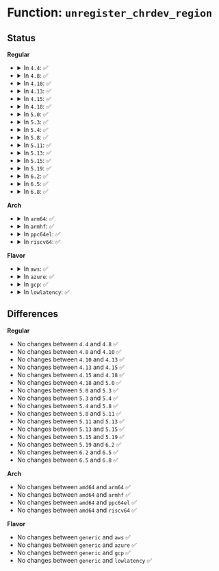 # Function: <code>unregister_chrdev_region</code>

## Status
<b>Regular</b>
<ul>
<li>
<details>
<summary>In <code>4.4</code>: ✅</summary>

```c
void unregister_chrdev_region(dev_t from, unsigned int count);
```

**Collision:** Unique Global

**Inline:** No

**Transformation:** False

**Instances:**

```
In fs/char_dev.c (ffffffff812109b0)
Location: fs/char_dev.c:285
Inline: False
Direct callers:
  - block/bsg.c:bsg_init
  - drivers/tty/tty_io.c:tty_unregister_driver
  - drivers/tty/tty_io.c:tty_register_driver
  - drivers/char/tpm/tpm-interface.c:tpm_exit
  - drivers/scsi/sg.c:exit_sg
  - drivers/usb/core/devio.c:usb_devio_init
  - drivers/usb/core/devio.c:usb_devio_cleanup
  - drivers/input/input.c:input_exit
  - drivers/rtc/rtc-dev.c:rtc_dev_exit
  - drivers/watchdog/watchdog_dev.c:watchdog_dev_exit
```
**Symbols:**

```
ffffffff812109b0-ffffffff812109fd: unregister_chrdev_region (STB_GLOBAL)
```
</details>
</li>
<li>
<details>
<summary>In <code>4.8</code>: ✅</summary>

```c
void unregister_chrdev_region(dev_t from, unsigned int count);
```

**Collision:** Unique Global

**Inline:** No

**Transformation:** False

**Instances:**

```
In fs/char_dev.c (ffffffff81237440)
Location: fs/char_dev.c:289
Inline: False
Direct callers:
  - block/bsg.c:bsg_init
  - drivers/tty/tty_io.c:tty_unregister_driver
  - drivers/tty/tty_io.c:tty_register_driver
  - drivers/char/tpm/tpm-interface.c:tpm_exit
  - drivers/scsi/sg.c:exit_sg
  - drivers/usb/core/devio.c:usb_devio_cleanup
  - drivers/usb/core/devio.c:usb_devio_init
  - drivers/input/input.c:input_exit
  - drivers/rtc/rtc-dev.c:rtc_dev_exit
  - drivers/i2c/i2c-dev.c:i2c_dev_exit
  - drivers/i2c/i2c-dev.c:i2c_dev_init
  - drivers/watchdog/watchdog_dev.c:watchdog_dev_exit
```
**Symbols:**

```
ffffffff81237440-ffffffff8123748d: unregister_chrdev_region (STB_GLOBAL)
```
</details>
</li>
<li>
<details>
<summary>In <code>4.10</code>: ✅</summary>

```c
void unregister_chrdev_region(dev_t from, unsigned int count);
```

**Collision:** Unique Global

**Inline:** No

**Transformation:** False

**Instances:**

```
In fs/char_dev.c (ffffffff8124a0f0)
Location: fs/char_dev.c:289
Inline: False
Direct callers:
  - block/bsg.c:bsg_init
  - drivers/tty/tty_io.c:tty_unregister_driver
  - drivers/tty/tty_io.c:tty_register_driver
  - drivers/char/tpm/tpm-interface.c:tpm_exit
  - drivers/scsi/sg.c:exit_sg
  - drivers/usb/core/devio.c:usb_devio_cleanup
  - drivers/usb/core/devio.c:usb_devio_init
  - drivers/input/input.c:input_exit
  - drivers/rtc/rtc-dev.c:rtc_dev_exit
  - drivers/i2c/i2c-dev.c:i2c_dev_exit
  - drivers/i2c/i2c-dev.c:i2c_dev_init
  - drivers/watchdog/watchdog_dev.c:watchdog_dev_exit
```
**Symbols:**

```
ffffffff8124a0f0-ffffffff8124a13d: unregister_chrdev_region (STB_GLOBAL)
```
</details>
</li>
<li>
<details>
<summary>In <code>4.13</code>: ✅</summary>

```c
void unregister_chrdev_region(dev_t from, unsigned int count);
```

**Collision:** Unique Global

**Inline:** No

**Transformation:** False

**Instances:**

```
In fs/char_dev.c (ffffffff812559f0)
Location: fs/char_dev.c:289
Inline: False
Direct callers:
  - block/bsg.c:bsg_init
  - drivers/tty/tty_io.c:tty_unregister_driver
  - drivers/tty/tty_io.c:tty_register_driver
  - drivers/tty/tty_io.c:tty_register_driver
  - drivers/char/tpm/tpm-interface.c:tpm_exit
  - drivers/dax/super.c:dax_fs_exit
  - drivers/scsi/sg.c:exit_sg
  - drivers/usb/core/devio.c:usb_devio_cleanup
  - drivers/usb/core/devio.c:usb_devio_init
  - drivers/input/input.c:input_exit
  - drivers/rtc/rtc-dev.c:rtc_dev_exit
  - drivers/i2c/i2c-dev.c:i2c_dev_exit
  - drivers/i2c/i2c-dev.c:i2c_dev_init
  - drivers/watchdog/watchdog_dev.c:watchdog_dev_exit
```
**Symbols:**

```
ffffffff812559f0-ffffffff81255a3d: unregister_chrdev_region (STB_GLOBAL)
```
</details>
</li>
<li>
<details>
<summary>In <code>4.15</code>: ✅</summary>

```c
void unregister_chrdev_region(dev_t from, unsigned int count);
```

**Collision:** Unique Global

**Inline:** No

**Transformation:** False

**Instances:**

```
In fs/char_dev.c (ffffffff81277b80)
Location: fs/char_dev.c:314
Inline: False
Direct callers:
  - block/bsg.c:bsg_init
  - drivers/tty/tty_io.c:tty_unregister_driver
  - drivers/tty/tty_io.c:tty_register_driver
  - drivers/tty/tty_io.c:tty_register_driver
  - drivers/char/tpm/tpm-interface.c:tpm_exit
  - drivers/dax/super.c:dax_fs_exit
  - drivers/scsi/sg.c:exit_sg
  - drivers/usb/core/devio.c:usb_devio_cleanup
  - drivers/usb/core/devio.c:usb_devio_init
  - drivers/input/input.c:input_exit
  - drivers/rtc/rtc-dev.c:rtc_dev_exit
  - drivers/i2c/i2c-dev.c:i2c_dev_exit
  - drivers/i2c/i2c-dev.c:i2c_dev_init
  - drivers/watchdog/watchdog_dev.c:watchdog_dev_exit
```
**Symbols:**

```
ffffffff81277b80-ffffffff81277bcd: unregister_chrdev_region (STB_GLOBAL)
```
</details>
</li>
<li>
<details>
<summary>In <code>4.18</code>: ✅</summary>

```c
void unregister_chrdev_region(dev_t from, unsigned int count);
```

**Collision:** Unique Global

**Inline:** No

**Transformation:** False

**Instances:**

```
In fs/char_dev.c (ffffffff8129e540)
Location: fs/char_dev.c:314
Inline: False
Direct callers:
  - mm/hmm.c:hmm_init
  - block/bsg.c:bsg_init
  - drivers/tty/tty_io.c:tty_unregister_driver
  - drivers/tty/tty_io.c:tty_register_driver
  - drivers/char/tpm/tpm-interface.c:tpm_exit
  - drivers/dax/super.c:dax_fs_exit
  - drivers/scsi/sg.c:exit_sg
  - drivers/scsi/sg.c:init_sg
  - drivers/usb/core/devio.c:usb_devio_cleanup
  - drivers/usb/core/devio.c:usb_devio_init
  - drivers/input/input.c:input_exit
  - drivers/rtc/rtc-dev.c:rtc_dev_exit
  - drivers/i2c/i2c-dev.c:i2c_dev_exit
  - drivers/i2c/i2c-dev.c:i2c_dev_init
  - drivers/pps/pps.c:pps_exit
  - drivers/ptp/ptp_clock.c:ptp_exit
  - drivers/watchdog/watchdog_dev.c:watchdog_dev_exit
```
**Symbols:**

```
ffffffff8129e540-ffffffff8129e58d: unregister_chrdev_region (STB_GLOBAL)
```
</details>
</li>
<li>
<details>
<summary>In <code>5.0</code>: ✅</summary>

```c
void unregister_chrdev_region(dev_t from, unsigned int count);
```

**Collision:** Unique Global

**Inline:** No

**Transformation:** False

**Instances:**

```
In fs/char_dev.c (ffffffff812b3520)
Location: fs/char_dev.c:314
Inline: False
Direct callers:
  - mm/hmm.c:hmm_init
  - block/bsg.c:bsg_init
  - drivers/tty/tty_io.c:tty_unregister_driver
  - drivers/tty/tty_io.c:tty_register_driver
  - drivers/char/tpm/tpm-interface.c:tpm_exit
  - drivers/char/tpm/tpm-interface.c:tpm_init
  - drivers/dax/super.c:dax_fs_exit
  - drivers/scsi/sg.c:exit_sg
  - drivers/scsi/sg.c:init_sg
  - drivers/usb/core/devio.c:usb_devio_cleanup
  - drivers/usb/core/devio.c:usb_devio_init
  - drivers/input/input.c:input_exit
  - drivers/rtc/dev.c:rtc_dev_exit
  - drivers/i2c/i2c-dev.c:i2c_dev_exit
  - drivers/i2c/i2c-dev.c:i2c_dev_init
  - drivers/media/cec/cec-core.c:cec_devnode_exit
  - drivers/media/cec/cec-core.c:cec_devnode_init
  - drivers/pps/pps.c:pps_exit
  - drivers/ptp/ptp_clock.c:ptp_exit
  - drivers/watchdog/watchdog_dev.c:watchdog_dev_exit
```
**Symbols:**

```
ffffffff812b3520-ffffffff812b356d: unregister_chrdev_region (STB_GLOBAL)
```
</details>
</li>
<li>
<details>
<summary>In <code>5.3</code>: ✅</summary>

```c
void unregister_chrdev_region(dev_t from, unsigned int count);
```

**Collision:** Unique Global

**Inline:** No

**Transformation:** False

**Instances:**

```
In fs/char_dev.c (ffffffff812d0180)
Location: fs/char_dev.c:311
Inline: False
Direct callers:
  - block/bsg.c:bsg_init
  - drivers/tty/tty_io.c:tty_unregister_driver
  - drivers/tty/tty_io.c:tty_register_driver
  - drivers/char/tpm/tpm-interface.c:tpm_exit
  - drivers/char/tpm/tpm-interface.c:tpm_init
  - drivers/dax/super.c:dax_core_exit
  - drivers/dax/super.c:dax_core_init
  - drivers/scsi/sg.c:exit_sg
  - drivers/scsi/sg.c:init_sg
  - drivers/usb/core/devio.c:usb_devio_cleanup
  - drivers/usb/core/devio.c:usb_devio_init
  - drivers/input/input.c:input_exit
  - drivers/rtc/dev.c:rtc_dev_exit
  - drivers/i2c/i2c-dev.c:i2c_dev_exit
  - drivers/i2c/i2c-dev.c:i2c_dev_init
  - drivers/media/cec/cec-core.c:cec_devnode_exit
  - drivers/media/cec/cec-core.c:cec_devnode_init
  - drivers/pps/pps.c:pps_exit
  - drivers/ptp/ptp_clock.c:ptp_exit
  - drivers/watchdog/watchdog_dev.c:watchdog_dev_exit
```
**Symbols:**

```
ffffffff812d0180-ffffffff812d01ce: unregister_chrdev_region (STB_GLOBAL)
```
</details>
</li>
<li>
<details>
<summary>In <code>5.4</code>: ✅</summary>

```c
void unregister_chrdev_region(dev_t from, unsigned int count);
```

**Collision:** Unique Global

**Inline:** No

**Transformation:** False

**Instances:**

```
In fs/char_dev.c (ffffffff812e1d30)
Location: fs/char_dev.c:311
Inline: False
Direct callers:
  - block/bsg.c:bsg_init
  - drivers/tty/tty_io.c:tty_unregister_driver
  - drivers/tty/tty_io.c:tty_register_driver
  - drivers/char/tpm/tpm-interface.c:tpm_exit
  - drivers/char/tpm/tpm-interface.c:tpm_init
  - drivers/dax/super.c:dax_core_exit
  - drivers/dax/super.c:dax_core_init
  - drivers/scsi/sg.c:exit_sg
  - drivers/scsi/sg.c:init_sg
  - drivers/vfio/vfio.c:vfio_cleanup
  - drivers/vfio/vfio.c:vfio_init
  - drivers/usb/core/devio.c:usb_devio_cleanup
  - drivers/usb/core/devio.c:usb_devio_init
  - drivers/input/input.c:input_exit
  - drivers/rtc/dev.c:rtc_dev_exit
  - drivers/i2c/i2c-dev.c:i2c_dev_exit
  - drivers/i2c/i2c-dev.c:i2c_dev_init
  - drivers/media/cec/cec-core.c:cec_devnode_exit
  - drivers/media/cec/cec-core.c:cec_devnode_init
  - drivers/pps/pps.c:pps_exit
  - drivers/ptp/ptp_clock.c:ptp_exit
  - drivers/watchdog/watchdog_dev.c:watchdog_dev_exit
```
**Symbols:**

```
ffffffff812e1d30-ffffffff812e1d7e: unregister_chrdev_region (STB_GLOBAL)
```
</details>
</li>
<li>
<details>
<summary>In <code>5.8</code>: ✅</summary>

```c
void unregister_chrdev_region(dev_t from, unsigned int count);
```

**Collision:** Unique Global

**Inline:** No

**Transformation:** False

**Instances:**

```
In fs/char_dev.c (ffffffff81319000)
Location: fs/char_dev.c:311
Inline: False
Direct callers:
  - block/bsg.c:bsg_init
  - drivers/tty/tty_io.c:tty_unregister_driver
  - drivers/tty/tty_io.c:tty_register_driver
  - drivers/char/tpm/tpm-interface.c:tpm_exit
  - drivers/char/tpm/tpm-interface.c:tpm_init
  - drivers/dax/super.c:dax_core_exit
  - drivers/dax/super.c:dax_core_init
  - drivers/scsi/sg.c:exit_sg
  - drivers/scsi/sg.c:init_sg
  - drivers/vfio/vfio.c:vfio_cleanup
  - drivers/vfio/vfio.c:vfio_init
  - drivers/usb/core/devio.c:usb_devio_cleanup
  - drivers/usb/core/devio.c:usb_devio_init
  - drivers/input/input.c:input_exit
  - drivers/rtc/dev.c:rtc_dev_exit
  - drivers/i2c/i2c-dev.c:i2c_dev_exit
  - drivers/i2c/i2c-dev.c:i2c_dev_init
  - drivers/pps/pps.c:pps_exit
  - drivers/ptp/ptp_clock.c:ptp_exit
  - drivers/watchdog/watchdog_dev.c:watchdog_dev_exit
```
**Symbols:**

```
ffffffff81319000-ffffffff8131904e: unregister_chrdev_region (STB_GLOBAL)
```
</details>
</li>
<li>
<details>
<summary>In <code>5.11</code>: ✅</summary>

```c
void unregister_chrdev_region(dev_t from, unsigned int count);
```

**Collision:** Unique Global

**Inline:** No

**Transformation:** False

**Instances:**

```
In fs/char_dev.c (ffffffff813244b0)
Location: fs/char_dev.c:311
Inline: False
Direct callers:
  - block/bsg.c:bsg_init
  - drivers/tty/tty_io.c:tty_unregister_driver
  - drivers/tty/tty_io.c:tty_register_driver
  - drivers/char/tpm/tpm-interface.c:tpm_exit
  - drivers/char/tpm/tpm-interface.c:tpm_init
  - drivers/dax/super.c:dax_core_exit
  - drivers/dax/super.c:dax_core_init
  - drivers/scsi/sg.c:exit_sg
  - drivers/scsi/sg.c:init_sg
  - drivers/vfio/vfio.c:vfio_cleanup
  - drivers/vfio/vfio.c:vfio_init
  - drivers/usb/core/devio.c:usb_devio_cleanup
  - drivers/usb/core/devio.c:usb_devio_init
  - drivers/input/input.c:input_exit
  - drivers/rtc/dev.c:rtc_dev_exit
  - drivers/i2c/i2c-dev.c:i2c_dev_exit
  - drivers/i2c/i2c-dev.c:i2c_dev_init
  - drivers/pps/pps.c:pps_exit
  - drivers/ptp/ptp_clock.c:ptp_exit
  - drivers/watchdog/watchdog_dev.c:watchdog_dev_exit
```
**Symbols:**

```
ffffffff813244b0-ffffffff813244fe: unregister_chrdev_region (STB_GLOBAL)
```
</details>
</li>
<li>
<details>
<summary>In <code>5.13</code>: ✅</summary>

```c
void unregister_chrdev_region(dev_t from, unsigned int count);
```

**Collision:** Unique Global

**Inline:** No

**Transformation:** False

**Instances:**

```
In fs/char_dev.c (ffffffff8132a580)
Location: fs/char_dev.c:311
Inline: False
Direct callers:
  - block/bsg.c:bsg_init
  - drivers/tty/tty_io.c:tty_unregister_driver
  - drivers/tty/tty_io.c:tty_register_driver
  - drivers/char/tpm/tpm-interface.c:tpm_exit
  - drivers/char/tpm/tpm-interface.c:tpm_init
  - drivers/dax/super.c:dax_core_exit
  - drivers/dax/super.c:dax_core_init
  - drivers/scsi/sg.c:exit_sg
  - drivers/scsi/sg.c:init_sg
  - drivers/vfio/vfio.c:vfio_cleanup
  - drivers/vfio/vfio.c:vfio_init
  - drivers/usb/core/devio.c:usb_devio_cleanup
  - drivers/usb/core/devio.c:usb_devio_init
  - drivers/input/input.c:input_exit
  - drivers/rtc/dev.c:rtc_dev_exit
  - drivers/i2c/i2c-dev.c:i2c_dev_exit
  - drivers/i2c/i2c-dev.c:i2c_dev_init
  - drivers/pps/pps.c:pps_exit
  - drivers/ptp/ptp_clock.c:ptp_exit
  - drivers/watchdog/watchdog_dev.c:watchdog_dev_exit
```
**Symbols:**

```
ffffffff8132a580-ffffffff8132a5cc: unregister_chrdev_region (STB_GLOBAL)
```
</details>
</li>
<li>
<details>
<summary>In <code>5.15</code>: ✅</summary>

```c
void unregister_chrdev_region(dev_t from, unsigned int count);
```

**Collision:** Unique Global

**Inline:** No

**Transformation:** False

**Instances:**

```
In fs/char_dev.c (ffffffff81377c30)
Location: fs/char_dev.c:311
Inline: False
Direct callers:
  - drivers/tty/tty_io.c:tty_unregister_driver
  - drivers/tty/tty_io.c:tty_register_driver
  - drivers/char/tpm/tpm-interface.c:tpm_exit
  - drivers/char/tpm/tpm-interface.c:tpm_init
  - drivers/dax/super.c:dax_core_exit
  - drivers/dax/super.c:dax_core_init
  - drivers/scsi/sg.c:exit_sg
  - drivers/scsi/sg.c:init_sg
  - drivers/vfio/vfio.c:vfio_cleanup
  - drivers/vfio/vfio.c:vfio_init
  - drivers/usb/core/devio.c:usb_devio_cleanup
  - drivers/usb/core/devio.c:usb_devio_init
  - drivers/input/input.c:input_exit
  - drivers/rtc/dev.c:rtc_dev_exit
  - drivers/i2c/i2c-dev.c:i2c_dev_exit
  - drivers/i2c/i2c-dev.c:i2c_dev_init
  - drivers/pps/pps.c:pps_exit
  - drivers/ptp/ptp_clock.c:ptp_exit
  - drivers/watchdog/watchdog_dev.c:watchdog_dev_exit
```
**Symbols:**

```
ffffffff81377c30-ffffffff81377c7c: unregister_chrdev_region (STB_GLOBAL)
```
</details>
</li>
<li>
<details>
<summary>In <code>5.19</code>: ✅</summary>

```c
void unregister_chrdev_region(dev_t from, unsigned int count);
```

**Collision:** Unique Global

**Inline:** No

**Transformation:** False

**Instances:**

```
In fs/char_dev.c (ffffffff813f6f30)
Location: fs/char_dev.c:311
Inline: False
Direct callers:
  - drivers/tty/tty_io.c:tty_unregister_driver
  - drivers/tty/tty_io.c:tty_register_driver
  - drivers/char/tpm/tpm-interface.c:tpm_exit
  - drivers/char/tpm/tpm-interface.c:tpm_init
  - drivers/dax/super.c:dax_core_exit
  - drivers/dax/super.c:dax_core_init
  - drivers/scsi/sg.c:exit_sg
  - drivers/scsi/sg.c:init_sg
  - drivers/vfio/vfio.c:vfio_cleanup
  - drivers/usb/core/devio.c:usb_devio_cleanup
  - drivers/usb/core/devio.c:usb_devio_init
  - drivers/input/input.c:input_exit
  - drivers/rtc/dev.c:rtc_dev_exit
  - drivers/i2c/i2c-dev.c:i2c_dev_exit
  - drivers/i2c/i2c-dev.c:i2c_dev_init
  - drivers/pps/pps.c:pps_exit
  - drivers/ptp/ptp_clock.c:ptp_exit
  - drivers/watchdog/watchdog_dev.c:watchdog_dev_exit
```
**Symbols:**

```
ffffffff813f6f30-ffffffff813f6f88: unregister_chrdev_region (STB_GLOBAL)
```
</details>
</li>
<li>
<details>
<summary>In <code>6.2</code>: ✅</summary>

```c
void unregister_chrdev_region(dev_t from, unsigned int count);
```

**Collision:** Unique Global

**Inline:** No

**Transformation:** False

**Instances:**

```
In fs/char_dev.c (ffffffff814801c0)
Location: fs/char_dev.c:311
Inline: False
Direct callers:
  - drivers/tty/tty_io.c:tty_unregister_driver
  - drivers/tty/tty_io.c:tty_register_driver
  - drivers/char/tpm/tpm-interface.c:tpm_exit
  - drivers/char/tpm/tpm-interface.c:tpm_init
  - drivers/dax/super.c:dax_core_exit
  - drivers/dax/super.c:dax_core_init
  - drivers/scsi/sg.c:exit_sg
  - drivers/scsi/sg.c:init_sg
  - drivers/usb/core/devio.c:usb_devio_cleanup
  - drivers/usb/core/devio.c:usb_devio_init
  - drivers/input/input.c:input_exit
  - drivers/i2c/i2c-dev.c:i2c_dev_exit
  - drivers/i2c/i2c-dev.c:i2c_dev_init
  - drivers/pps/pps.c:pps_exit
  - drivers/ptp/ptp_clock.c:ptp_exit
  - drivers/watchdog/watchdog_dev.c:watchdog_dev_exit
```
**Symbols:**

```
ffffffff814801c0-ffffffff81480218: unregister_chrdev_region (STB_GLOBAL)
```
</details>
</li>
<li>
<details>
<summary>In <code>6.5</code>: ✅</summary>

```c
void unregister_chrdev_region(dev_t from, unsigned int count);
```

**Collision:** Unique Global

**Inline:** No

**Transformation:** False

**Instances:**

```
In fs/char_dev.c (ffffffff814b4f20)
Location: fs/char_dev.c:311
Inline: False
Direct callers:
  - drivers/tty/tty_io.c:tty_unregister_driver
  - drivers/tty/tty_io.c:tty_register_driver
  - drivers/char/tpm/tpm-interface.c:tpm_exit
  - drivers/char/tpm/tpm-interface.c:tpm_init
  - drivers/dax/super.c:dax_core_exit
  - drivers/dax/super.c:dax_core_init
  - drivers/scsi/sg.c:exit_sg
  - drivers/scsi/sg.c:init_sg
  - drivers/usb/core/devio.c:usb_devio_cleanup
  - drivers/usb/core/devio.c:usb_devio_init
  - drivers/input/input.c:input_exit
  - drivers/i2c/i2c-dev.c:i2c_dev_exit
  - drivers/i2c/i2c-dev.c:i2c_dev_init
  - drivers/pps/pps.c:pps_exit
  - drivers/ptp/ptp_clock.c:ptp_exit
  - drivers/watchdog/watchdog_dev.c:watchdog_dev_exit
```
**Symbols:**

```
ffffffff814b4f20-ffffffff814b4f78: unregister_chrdev_region (STB_GLOBAL)
```
</details>
</li>
<li>
<details>
<summary>In <code>6.8</code>: ✅</summary>

```c
void unregister_chrdev_region(dev_t from, unsigned int count);
```

**Collision:** Unique Global

**Inline:** No

**Transformation:** False

**Instances:**

```
In fs/char_dev.c (ffffffff814e71e0)
Location: fs/char_dev.c:311
Inline: False
Direct callers:
  - drivers/tty/tty_io.c:tty_unregister_driver
  - drivers/tty/tty_io.c:tty_register_driver
  - drivers/char/tpm/tpm-interface.c:tpm_exit
  - drivers/char/tpm/tpm-interface.c:tpm_init
  - drivers/dax/super.c:dax_core_exit
  - drivers/dax/super.c:dax_core_init
  - drivers/scsi/sg.c:exit_sg
  - drivers/scsi/sg.c:init_sg
  - drivers/usb/core/devio.c:usb_devio_cleanup
  - drivers/usb/core/devio.c:usb_devio_init
  - drivers/input/input.c:input_exit
  - drivers/i2c/i2c-dev.c:i2c_dev_exit
  - drivers/i2c/i2c-dev.c:i2c_dev_init
  - drivers/pps/pps.c:pps_exit
  - drivers/ptp/ptp_clock.c:ptp_exit
  - drivers/watchdog/watchdog_dev.c:watchdog_dev_exit
```
**Symbols:**

```
ffffffff814e71e0-ffffffff814e7238: unregister_chrdev_region (STB_GLOBAL)
```
</details>
</li>
</ul>
<b>Arch</b>
<ul>
<li>
<details>
<summary>In <code>arm64</code>: ✅</summary>

```c
void unregister_chrdev_region(dev_t from, unsigned int count);
```

**Collision:** Unique Global

**Inline:** No

**Transformation:** False

**Instances:**

```
In fs/char_dev.c (ffff800010389388)
Location: fs/char_dev.c:311
Inline: False
Direct callers:
  - block/bsg.c:bsg_init
  - drivers/tty/tty_io.c:tty_unregister_driver
  - drivers/tty/tty_io.c:tty_register_driver
  - drivers/char/tpm/tpm-interface.c:tpm_exit
  - drivers/char/tpm/tpm-interface.c:tpm_init
  - drivers/dax/super.c:dax_core_exit
  - drivers/dax/super.c:dax_core_init
  - drivers/scsi/sg.c:exit_sg
  - drivers/scsi/sg.c:init_sg
  - drivers/usb/core/devio.c:usb_devio_cleanup
  - drivers/usb/core/devio.c:usb_devio_init
  - drivers/input/input.c:input_exit
  - drivers/rtc/dev.c:rtc_dev_exit
  - drivers/i2c/i2c-dev.c:i2c_dev_exit
  - drivers/i2c/i2c-dev.c:i2c_dev_init
  - drivers/media/cec/cec-core.c:cec_devnode_exit
  - drivers/media/cec/cec-core.c:cec_devnode_init
  - drivers/pps/pps.c:pps_exit
  - drivers/ptp/ptp_clock.c:ptp_exit
  - drivers/watchdog/watchdog_dev.c:watchdog_dev_exit
  - drivers/mmc/core/block.c:mmc_blk_exit
  - drivers/mmc/core/block.c:mmc_blk_init
```
**Symbols:**

```
ffff800010389388-ffff8000103893ec: unregister_chrdev_region (STB_GLOBAL)
```
</details>
</li>
<li>
<details>
<summary>In <code>armhf</code>: ✅</summary>

```c
void unregister_chrdev_region(dev_t from, unsigned int count);
```

**Collision:** Unique Global

**Inline:** No

**Transformation:** False

**Instances:**

```
In fs/char_dev.c (c0571734)
Location: fs/char_dev.c:311
Inline: False
Direct callers:
  - block/bsg.c:bsg_init
  - drivers/tty/tty_io.c:tty_unregister_driver
  - drivers/tty/tty_io.c:tty_register_driver
  - drivers/char/tpm/tpm-interface.c:tpm_exit
  - drivers/char/tpm/tpm-interface.c:tpm_init
  - drivers/dax/super.c:dax_core_exit
  - drivers/dax/super.c:dax_core_init
  - drivers/scsi/sg.c:exit_sg
  - drivers/scsi/sg.c:init_sg
  - drivers/usb/core/devio.c:usb_devio_cleanup
  - drivers/usb/core/devio.c:usb_devio_init
  - drivers/input/input.c:input_exit
  - drivers/rtc/dev.c:rtc_dev_exit
  - drivers/i2c/i2c-dev.c:i2c_dev_exit
  - drivers/i2c/i2c-dev.c:i2c_dev_init
  - drivers/media/cec/cec-core.c:cec_devnode_exit
  - drivers/media/cec/cec-core.c:cec_devnode_init
  - drivers/pps/pps.c:pps_exit
  - drivers/ptp/ptp_clock.c:ptp_exit
  - drivers/watchdog/watchdog_dev.c:watchdog_dev_exit
  - drivers/mmc/core/block.c:mmc_blk_exit
  - drivers/mmc/core/block.c:mmc_blk_init
```
**Symbols:**

```
c0571734-c057178c: unregister_chrdev_region (STB_GLOBAL)
```
</details>
</li>
<li>
<details>
<summary>In <code>ppc64el</code>: ✅</summary>

```c
void unregister_chrdev_region(dev_t from, unsigned int count);
```

**Collision:** Unique Global

**Inline:** No

**Transformation:** False

**Instances:**

```
In fs/char_dev.c (c000000000480130)
Location: fs/char_dev.c:311
Inline: False
Direct callers:
  - block/bsg.c:bsg_init
  - drivers/tty/tty_io.c:tty_unregister_driver
  - drivers/tty/tty_io.c:tty_register_driver
  - drivers/char/tpm/tpm-interface.c:tpm_exit
  - drivers/char/tpm/tpm-interface.c:tpm_init
  - drivers/dax/super.c:dax_core_exit
  - drivers/dax/super.c:dax_core_init
  - drivers/scsi/sg.c:exit_sg
  - drivers/scsi/sg.c:init_sg
  - drivers/vfio/vfio.c:vfio_cleanup
  - drivers/vfio/vfio.c:vfio_init
  - drivers/usb/core/devio.c:usb_devio_cleanup
  - drivers/usb/core/devio.c:usb_devio_init
  - drivers/input/input.c:input_exit
  - drivers/rtc/dev.c:rtc_dev_exit
  - drivers/i2c/i2c-dev.c:i2c_dev_exit
  - drivers/i2c/i2c-dev.c:i2c_dev_init
  - drivers/media/cec/cec-core.c:cec_devnode_exit
  - drivers/media/cec/cec-core.c:cec_devnode_init
  - drivers/pps/pps.c:pps_exit
  - drivers/ptp/ptp_clock.c:ptp_exit
  - drivers/watchdog/watchdog_dev.c:watchdog_dev_exit
```
**Symbols:**

```
c000000000480130-c0000000004801e4: unregister_chrdev_region (STB_GLOBAL)
```
</details>
</li>
<li>
<details>
<summary>In <code>riscv64</code>: ✅</summary>

```c
void unregister_chrdev_region(dev_t from, unsigned int count);
```

**Collision:** Unique Global

**Inline:** No

**Transformation:** False

**Instances:**

```
In fs/char_dev.c (ffffffe00025b5ba)
Location: fs/char_dev.c:311
Inline: False
Direct callers:
  - block/bsg.c:bsg_init
  - drivers/tty/tty_io.c:tty_unregister_driver
  - drivers/tty/tty_io.c:tty_register_driver
  - drivers/char/tpm/tpm-interface.c:tpm_exit
  - drivers/char/tpm/tpm-interface.c:tpm_init
  - drivers/dax/super.c:dax_core_exit
  - drivers/dax/super.c:dax_core_init
  - drivers/scsi/sg.c:exit_sg
  - drivers/scsi/sg.c:init_sg
  - drivers/usb/core/devio.c:usb_devio_cleanup
  - drivers/usb/core/devio.c:usb_devio_init
  - drivers/input/input.c:input_exit
  - drivers/rtc/dev.c:rtc_dev_exit
  - drivers/i2c/i2c-dev.c:i2c_dev_exit
  - drivers/i2c/i2c-dev.c:i2c_dev_init
  - drivers/media/cec/cec-core.c:cec_devnode_exit
  - drivers/media/cec/cec-core.c:cec_devnode_init
  - drivers/pps/pps.c:pps_exit
  - drivers/ptp/ptp_clock.c:ptp_exit
  - drivers/watchdog/watchdog_dev.c:watchdog_dev_exit
  - drivers/mmc/core/block.c:mmc_blk_exit
  - drivers/mmc/core/block.c:mmc_blk_init
```
**Symbols:**

```
ffffffe00025b5ba-ffffffe00025b630: unregister_chrdev_region (STB_GLOBAL)
```
</details>
</li>
</ul>
<b>Flavor</b>
<ul>
<li>
<details>
<summary>In <code>aws</code>: ✅</summary>

```c
void unregister_chrdev_region(dev_t from, unsigned int count);
```

**Collision:** Unique Global

**Inline:** No

**Transformation:** False

**Instances:**

```
In fs/char_dev.c (ffffffff812da310)
Location: fs/char_dev.c:311
Inline: False
Direct callers:
  - block/bsg.c:bsg_init
  - drivers/tty/tty_io.c:tty_unregister_driver
  - drivers/tty/tty_io.c:tty_register_driver
  - drivers/char/tpm/tpm-interface.c:tpm_exit
  - drivers/char/tpm/tpm-interface.c:tpm_init
  - drivers/dax/super.c:dax_core_exit
  - drivers/dax/super.c:dax_core_init
  - drivers/scsi/sg.c:exit_sg
  - drivers/scsi/sg.c:init_sg
  - drivers/nvme/host/core.c:nvme_core_exit
  - drivers/nvme/host/core.c:nvme_core_init
  - drivers/usb/core/devio.c:usb_devio_cleanup
  - drivers/usb/core/devio.c:usb_devio_init
  - drivers/input/input.c:input_exit
  - drivers/rtc/dev.c:rtc_dev_exit
  - drivers/media/cec/cec-core.c:cec_devnode_exit
  - drivers/media/cec/cec-core.c:cec_devnode_init
  - drivers/pps/pps.c:pps_exit
  - drivers/ptp/ptp_clock.c:ptp_exit
  - drivers/watchdog/watchdog_dev.c:watchdog_dev_exit
```
**Symbols:**

```
ffffffff812da310-ffffffff812da35e: unregister_chrdev_region (STB_GLOBAL)
```
</details>
</li>
<li>
<details>
<summary>In <code>azure</code>: ✅</summary>

```c
void unregister_chrdev_region(dev_t from, unsigned int count);
```

**Collision:** Unique Global

**Inline:** No

**Transformation:** False

**Instances:**

```
In fs/char_dev.c (ffffffff812caf90)
Location: fs/char_dev.c:311
Inline: False
Direct callers:
  - block/bsg.c:bsg_init
  - drivers/tty/tty_io.c:tty_unregister_driver
  - drivers/tty/tty_io.c:tty_register_driver
  - drivers/char/tpm/tpm-interface.c:tpm_exit
  - drivers/char/tpm/tpm-interface.c:tpm_init
  - drivers/dax/super.c:dax_core_exit
  - drivers/dax/super.c:dax_core_init
  - drivers/scsi/sg.c:exit_sg
  - drivers/scsi/sg.c:init_sg
  - drivers/nvme/host/core.c:nvme_core_exit
  - drivers/nvme/host/core.c:nvme_core_init
  - drivers/vfio/vfio.c:vfio_cleanup
  - drivers/vfio/vfio.c:vfio_init
  - drivers/usb/core/devio.c:usb_devio_cleanup
  - drivers/usb/core/devio.c:usb_devio_init
  - drivers/input/input.c:input_exit
  - drivers/rtc/dev.c:rtc_dev_exit
  - drivers/media/cec/cec-core.c:cec_devnode_exit
  - drivers/media/cec/cec-core.c:cec_devnode_init
  - drivers/pps/pps.c:pps_exit
  - drivers/ptp/ptp_clock.c:ptp_exit
  - drivers/watchdog/watchdog_dev.c:watchdog_dev_exit
```
**Symbols:**

```
ffffffff812caf90-ffffffff812cafde: unregister_chrdev_region (STB_GLOBAL)
```
</details>
</li>
<li>
<details>
<summary>In <code>gcp</code>: ✅</summary>

```c
void unregister_chrdev_region(dev_t from, unsigned int count);
```

**Collision:** Unique Global

**Inline:** No

**Transformation:** False

**Instances:**

```
In fs/char_dev.c (ffffffff812d8120)
Location: fs/char_dev.c:311
Inline: False
Direct callers:
  - block/bsg.c:bsg_init
  - drivers/tty/tty_io.c:tty_unregister_driver
  - drivers/tty/tty_io.c:tty_register_driver
  - drivers/char/tpm/tpm-interface.c:tpm_exit
  - drivers/char/tpm/tpm-interface.c:tpm_init
  - drivers/dax/super.c:dax_core_exit
  - drivers/dax/super.c:dax_core_init
  - drivers/scsi/sg.c:exit_sg
  - drivers/scsi/sg.c:init_sg
  - drivers/vfio/vfio.c:vfio_cleanup
  - drivers/vfio/vfio.c:vfio_init
  - drivers/usb/core/devio.c:usb_devio_cleanup
  - drivers/usb/core/devio.c:usb_devio_init
  - drivers/input/input.c:input_exit
  - drivers/rtc/dev.c:rtc_dev_exit
  - drivers/i2c/i2c-dev.c:i2c_dev_exit
  - drivers/i2c/i2c-dev.c:i2c_dev_init
  - drivers/media/cec/cec-core.c:cec_devnode_exit
  - drivers/media/cec/cec-core.c:cec_devnode_init
  - drivers/pps/pps.c:pps_exit
  - drivers/ptp/ptp_clock.c:ptp_exit
  - drivers/watchdog/watchdog_dev.c:watchdog_dev_exit
```
**Symbols:**

```
ffffffff812d8120-ffffffff812d816e: unregister_chrdev_region (STB_GLOBAL)
```
</details>
</li>
<li>
<details>
<summary>In <code>lowlatency</code>: ✅</summary>

```c
void unregister_chrdev_region(dev_t from, unsigned int count);
```

**Collision:** Unique Global

**Inline:** No

**Transformation:** False

**Instances:**

```
In fs/char_dev.c (ffffffff812e8fc0)
Location: fs/char_dev.c:311
Inline: False
Direct callers:
  - block/bsg.c:bsg_init
  - drivers/tty/tty_io.c:tty_unregister_driver
  - drivers/tty/tty_io.c:tty_register_driver
  - drivers/char/tpm/tpm-interface.c:tpm_exit
  - drivers/char/tpm/tpm-interface.c:tpm_init
  - drivers/dax/super.c:dax_core_exit
  - drivers/dax/super.c:dax_core_init
  - drivers/scsi/sg.c:exit_sg
  - drivers/scsi/sg.c:init_sg
  - drivers/vfio/vfio.c:vfio_cleanup
  - drivers/vfio/vfio.c:vfio_init
  - drivers/usb/core/devio.c:usb_devio_cleanup
  - drivers/usb/core/devio.c:usb_devio_init
  - drivers/input/input.c:input_exit
  - drivers/rtc/dev.c:rtc_dev_exit
  - drivers/i2c/i2c-dev.c:i2c_dev_exit
  - drivers/i2c/i2c-dev.c:i2c_dev_init
  - drivers/media/cec/cec-core.c:cec_devnode_exit
  - drivers/media/cec/cec-core.c:cec_devnode_init
  - drivers/pps/pps.c:pps_exit
  - drivers/ptp/ptp_clock.c:ptp_exit
  - drivers/watchdog/watchdog_dev.c:watchdog_dev_exit
```
**Symbols:**

```
ffffffff812e8fc0-ffffffff812e900e: unregister_chrdev_region (STB_GLOBAL)
```
</details>
</li>
</ul>

## Differences
<b>Regular</b>
<ul>
<li>
No changes between <code>4.4</code> and <code>4.8</code> ✅
</li>
<li>
No changes between <code>4.8</code> and <code>4.10</code> ✅
</li>
<li>
No changes between <code>4.10</code> and <code>4.13</code> ✅
</li>
<li>
No changes between <code>4.13</code> and <code>4.15</code> ✅
</li>
<li>
No changes between <code>4.15</code> and <code>4.18</code> ✅
</li>
<li>
No changes between <code>4.18</code> and <code>5.0</code> ✅
</li>
<li>
No changes between <code>5.0</code> and <code>5.3</code> ✅
</li>
<li>
No changes between <code>5.3</code> and <code>5.4</code> ✅
</li>
<li>
No changes between <code>5.4</code> and <code>5.8</code> ✅
</li>
<li>
No changes between <code>5.8</code> and <code>5.11</code> ✅
</li>
<li>
No changes between <code>5.11</code> and <code>5.13</code> ✅
</li>
<li>
No changes between <code>5.13</code> and <code>5.15</code> ✅
</li>
<li>
No changes between <code>5.15</code> and <code>5.19</code> ✅
</li>
<li>
No changes between <code>5.19</code> and <code>6.2</code> ✅
</li>
<li>
No changes between <code>6.2</code> and <code>6.5</code> ✅
</li>
<li>
No changes between <code>6.5</code> and <code>6.8</code> ✅
</li>
</ul>
<b>Arch</b>
<ul>
<li>
No changes between <code>amd64</code> and <code>arm64</code> ✅
</li>
<li>
No changes between <code>amd64</code> and <code>armhf</code> ✅
</li>
<li>
No changes between <code>amd64</code> and <code>ppc64el</code> ✅
</li>
<li>
No changes between <code>amd64</code> and <code>riscv64</code> ✅
</li>
</ul>
<b>Flavor</b>
<ul>
<li>
No changes between <code>generic</code> and <code>aws</code> ✅
</li>
<li>
No changes between <code>generic</code> and <code>azure</code> ✅
</li>
<li>
No changes between <code>generic</code> and <code>gcp</code> ✅
</li>
<li>
No changes between <code>generic</code> and <code>lowlatency</code> ✅
</li>
</ul>
